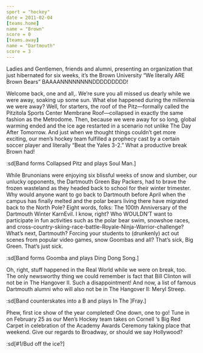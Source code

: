 ```yaml
---
sport = "hockey"
date = 2011-02-04
[teams.home]
name = "Brown"
score = 0
[teams.away]
name = "Dartmouth"
score = 3
---
```


Ladies and Gentlemen, friends and alumni, presenting an organization that just hibernated for six weeks, it’s the Brown University “We literally ARE Brown Bears” BAAAANNNNNNNNDDDDDDDDD!

Welcome back, one and all,. We’re sure you all missed us dearly while we were away, soaking up some sun. What else happened during the millennia we were away? Well, for starters, the roof of the Pitz—formally called the Pitzitola Sports Center Membrane Roof—collapsed in exactly the same fashion as the Metrodome. Then, because we were away for so long, global warming ended and the ice age restarted in a scenario not unlike The Day After Tomorrow. And just when we thought things couldn’t get more exciting, our men’s hockey team fulfilled a prophecy cast by a certain soccer player and literally “Beat the Yales 3-2.” What a productive break Brown had!

:sd[Band forms Collapsed Pitz and plays Soul Man.]

While Brunonians were enjoying six blissful weeks of snow and slumber, our unlucky opponents, the Dartmouth Green Bay Packers, had to brave the frozen wasteland as they headed back to school for their winter trimester. Why would anyone want to go back to Dartmouth before April when the campus has finally melted and the polar bears living there have migrated back to the North Pole? Eight words, folks: The 100th Anniversary of the Dartmouth Winter KarnEvil. I know, right? Who WOULDN’T want to participate in fun activities such as the polar bear swim, snowshoe races, and cross-country-skiing-race-battle-Royale-Ninja-Warrior-challenge? What’s next, Dartmouth? Forcing your students to (drunkenly) act out scenes from popular video games, snow Goombas and all? That’s sick, Big Green. That’s just sick.

:sd[Band forms Goomba and plays Ding Dong Song.]

Oh, right, stuff happened in the Real World while we were on break, too. The only newsworthy thing we could remember is fact that Bill Clinton will not be in The Hangover II. Such a disappointment! And now, a list of famous Dartmouth alumni who will also not be in The Hangover II: Meryl Streep.

:sd[Band counterskates into a B and plays In The ]Fray.]

Phew, first ice show of the year completed! One down, one to go! Tune in on February 25 as our Men’s Hockey team takes on Cornell ‘s Big Red Carpet in celebration of the Academy Awards Ceremony taking place that weekend. Give our regards to Broadway, or should we say Hollywood?

:sd[#1/Bud off the ice?]
